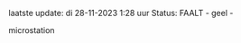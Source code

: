 laatste update: 
di 28-11-2023  1:28   uur 
Status: FAALT - geel - 
<div class="service R">microstation</div>
